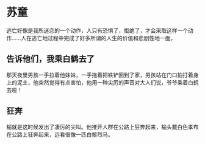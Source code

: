 # 苏童

逃亡好像是我所迷恋的一个动作，人只有恐惧了，拒绝了，才会采取这样一个动作……人在逃亡地过程中完成了好多所谓的人生的价值和悲剧性地一面，

## 告诉他们，我乘白鹤去了

那天夜里男孩一手拉着他妹妹，一手拖着把铁铲回到了家，男孩站在门口拍打着身上的泥土，他突然觉得有点害怕，他用一种尖厉的声音对大人们说，爷爷乘着白鹤去啦！

## 狂奔

榆就是这时候发出了凄厉的尖叫。他推开人群在公路上狂奔起来，榆头戴白色孝布在公路上狂奔起来，远看很像一匹白鬃烈马。 